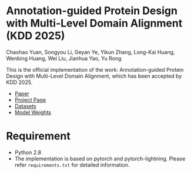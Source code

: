 # Annotation-guided Protein Design with Multi-Level Domain Alignment (KDD 2025)

Chaohao Yuan, Songyou Li, Geyan Ye, Yikun Zhang, Long-Kai Huang, Wenbing Huang, Wei Liu, Jianhua Yao, Yu Rong 

This is the official implementation of the work: Annotation-guided Protein Design with Multi-Level Domain Alignment, which has been accepted by KDD 2025.

- [Paper](https://arxiv.org/abs/2404.16866)
- [Project Page](https://ychaohao.github.io/PAAG/)
- [Datasets](https://huggingface.co/datasets/ychaohao/ProtAnnotation)
- [Model Weights](https://huggingface.co/ychaohao/PAAG)


# Requirement

- Python 2.8
- The implementation is based on pytorch and pytorch-lightning. Please refer `requirements.txt` for detailed information.
